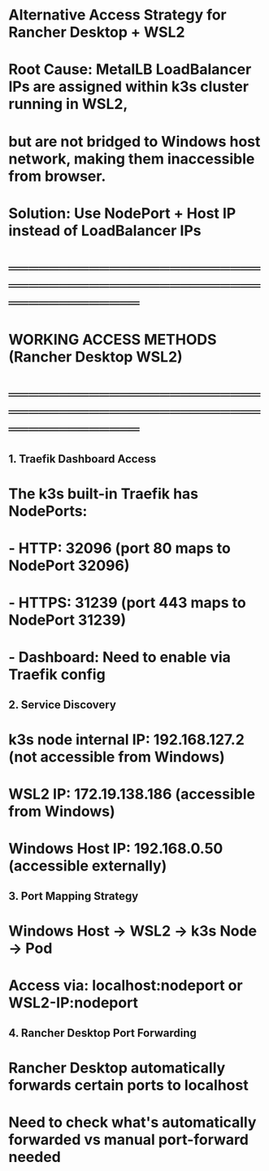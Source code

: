 # Alternative Access Strategy for Rancher Desktop + WSL2
# 
# Root Cause: MetalLB LoadBalancer IPs are assigned within k3s cluster running in WSL2,
# but are not bridged to Windows host network, making them inaccessible from browser.
#
# Solution: Use NodePort + Host IP instead of LoadBalancer IPs

# ═══════════════════════════════════════════════════════════════
# WORKING ACCESS METHODS (Rancher Desktop WSL2)
# ═══════════════════════════════════════════════════════════════

## 1. Traefik Dashboard Access
# The k3s built-in Traefik has NodePorts:
# - HTTP: 32096 (port 80 maps to NodePort 32096)
# - HTTPS: 31239 (port 443 maps to NodePort 31239)
# - Dashboard: Need to enable via Traefik config

## 2. Service Discovery
# k3s node internal IP: 192.168.127.2 (not accessible from Windows)
# WSL2 IP: 172.19.138.186 (accessible from Windows)
# Windows Host IP: 192.168.0.50 (accessible externally)

## 3. Port Mapping Strategy
# Windows Host -> WSL2 -> k3s Node -> Pod
# Access via: localhost:nodeport or WSL2-IP:nodeport

## 4. Rancher Desktop Port Forwarding
# Rancher Desktop automatically forwards certain ports to localhost
# Need to check what's automatically forwarded vs manual port-forward needed
